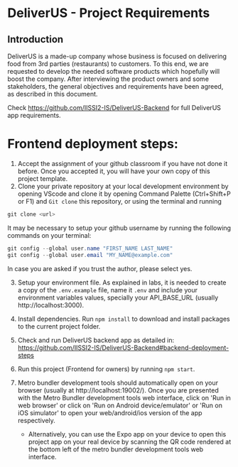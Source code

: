 # DeliverUS - Project Requirements

## Introduction
DeliverUS is a made-up company whose business is focused on delivering food from 3rd parties (restaurants) to customers. To this end, we are requested to develop the needed software products which hopefully will boost the company. After interviewing the product owners and some stakeholders, the general objectives and requirements have been agreed, as described in this document.

Check https://github.com/IISSI2-IS/DeliverUS-Backend for full DeliverUS app requirements.

# Frontend deployment steps:
1. Accept the assignment of your github classroom if you have not done it before. Once you accepted it, you will have your own copy of this project template.
2. Clone your private repository at your local development environment by opening VScode and clone it by opening Command Palette (Ctrl+Shift+P or F1) and `Git clone` this repository, or using the terminal and running
```PowerShell
git clone <url>
```
It may be necessary to setup your github username by running the following commands on your terminal:
```PowerShell
git config --global user.name "FIRST_NAME LAST_NAME"
git config --global user.email "MY_NAME@example.com"
```
In case you are asked if you trust the author, please select yes.

3. Setup your environment file. As explained in labs, it is needed to create a copy of the `.env.example` file, name it `.env` and include your environment variables values, specially your API_BASE_URL (usually http://localhost:3000).

4. Install dependencies. Run `npm install` to download and install packages to the current project folder.

5. Check and run DeliverUS backend app as detailed in:
https://github.com/IISSI2-IS/DeliverUS-Backend#backend-deployment-steps

6. Run this project (Frontend for owners) by running `npm start`.

7. Metro bundler development tools should automatically open on your browser (usually at http://localhost:19002/). Once you are presented with the Metro Bundler development tools web interface, click on 'Run in web browser' or click on 'Run on Android device/emulator' or 'Run on iOS simulator' to open your web/android/ios version of the app respectively.
   * Alternatively, you can use the Expo app on your device to open this project app on your real device by scanning the QR code rendered at the bottom left of the metro bundler development tools web interface.
